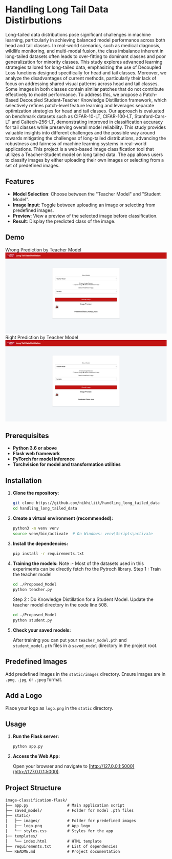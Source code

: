 # Handling Long Tail Data Distirbutions

Long-tailed data distributions pose significant challenges in machine learning, particularly in achieving balanced model performance across both head and tail classes. In real-world scenarios, such as medical diagnosis, wildlife monitoring, and multi-modal fusion, the class imbalance inherent in long-tailed datasets often leads to over-fitting to dominant classes and poor generalization for minority classes. This study explores advanced learning strategies tailored for long-tailed data, emphasizing the use of Decoupled Loss functions designed specifically for head and tail classes. Moreover, we analyze the disadvantages of current methods, particularly their lack of focus on addressing shared visual patterns across head and tail classes. Some images in both classes contain similar patches that do not contribute effectively to model performance. To address this, we propose a Patch-Based Decoupled Student-Teacher Knowledge Distillation framework, which selectively refines patch-level feature learning and leverages separate optimization strategies for head and tail classes. Our approach is evaluated on benchmark datasets such as CIFAR-10-LT, CIFAR-100-LT, Stanford-Cars-LT and Caltech-256-LT, demonstrating improved in classification accuracy for tail classes while preserving overall model reliability. This study provides valuable insights into different challenges and the possible way around towards mitigating the challenges of long-tailed distributions, advancing the robustness and fairness of machine learning systems in real-world applications.
This project is a web-based image classification tool that utilizes a Teacher-Student model on long tailed data. The app allows users to classify images by either uploading their own images or selecting from a set of predefined images.

## Features

* **Model Selection**: Choose between the "Teacher Model" and "Student Model".
* **Image Input**: Toggle between uploading an image or selecting from predefined images.
* **Preview**: View a preview of the selected image before classification.
* **Result**: Display the predicted class of the image.

## Demo


Wrong Prediction by Teacher Model
![Alt Text](static/demo/Teacher_w1.png "Wrong Prediction by Teacher Model")
Right Prediction by Teacher Model
![Alt Text](static/demo/Student_w1.png "Right Prediction by Student Model") 
## Prerequisites

* **Python 3.6 or above**
* **Flask web framework**
* **PyTorch for model inference**
* **Torchvision for model and transformation utilities**

## Installation

1. **Clone the repository:**

    ```bash
    git clone https://github.com/nikhiliit/handling_long_tailed_data
    cd handling_long_tailed_data
    ```

2. **Create a virtual environment (recommended):**

    ```bash
    python3 -m venv venv
    source venv/bin/activate  # On Windows: venv\Scripts\activate
    ```

3. **Install the dependencies:**

    ```bash
    pip install -r requirements.txt
    ```

3. **Training the models:**
    Note :- Most of the datasets used in this experiments can be directly fetch fro the Pytroch library.
   Step 1 : Train the teacher model
    ```bash
    cd ./Proposed_Model
    python teacher.py
    ```
    Step 2 : Do Knowledge Distillation for a Student Model. Update the teacher model directory in the code line 508.
    ```bash
    cd ./Proposed_Model
    python student.py
    ```
    
5. **Check your saved models:**
    
    After training you can put your `teacher_model.pth` and `student_model.pth` files in a `saved_model` directory in the project root.

## Predefined Images

Add predefined images in the `static/images` directory. Ensure images are in `.png`, `.jpg`, or `.jpeg` format.

## Add a Logo

Place your logo as `logo.png` in the `static` directory.

## Usage

1. **Run the Flask server:**

    ```bash
    python app.py
    ```

2. **Access the Web App:**

    Open your browser and navigate to [http://127.0.0.1:5000](http://127.0.0.1:5000).

## Project Structure

```plaintext
image-classification-flask/
├── app.py                 # Main application script
├── saved_model/           # Folder for model .pth files
├── static/
│   ├── images/            # Folder for predefined images
│   ├── logo.png           # App logo
│   └── styles.css         # Styles for the app
├── templates/
│   └── index.html         # HTML template
├── requirements.txt       # List of dependencies
└── README.md              # Project documentation
